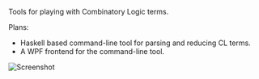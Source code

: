 Tools for playing with Combinatory Logic terms.

Plans:
- Haskell based command-line tool for parsing and reducing CL terms.
- A WPF frontend for the command-line tool.

![Screenshot](https://raw.github.com/fredlebel/CombinatoryLogic/master/screenshot.png)

